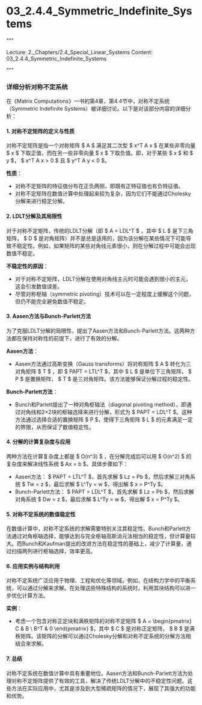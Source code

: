 # 03_2.4.4_Symmetric_Indefinite_Systems

"""

Lecture: 2._Chapters/2.4_Special_Linear_Systems
Content: 03_2.4.4_Symmetric_Indefinite_Systems

"""

### 详细分析对称不定系统

在《Matrix Computations》一书的第4章，第4.4节中，对称不定系统（Symmetric Indefinite Systems）被详细讨论。以下是对该部分内容的详细分析：

#### 1. 对称不定矩阵的定义与性质

对称不定矩阵是指一个对称矩阵 $ A $ 满足其二次型 $ x^T A x $ 在某些非零向量 $ x $ 下取正值，而在另一些非零向量 $ x $ 下取负值。即，对于某些 $ x $ 和 $ y $， $ x^T A x > 0 $ 且 $ y^T A y < 0 $。

**性质**：
- 对称不定矩阵的特征值分布在正负两侧，即既有正特征值也有负特征值。
- 对称不定矩阵在数值计算中处理起来较为复杂，因为它们不能通过Cholesky分解来进行稳定分解。

#### 2. LDLT分解及其局限性

对于对称不定矩阵，传统的LDLT分解（即 $ A = LDL^T $ ，其中 $ L $ 是下三角矩阵， $ D $ 是对角矩阵）并不是总是适用的，因为该分解在某些情况下可能导致不稳定性。例如，如果矩阵的某些对角线元素很小，则在分解过程中可能会出现数值不稳定。

**不稳定性的原因**：
- 对于对称不定矩阵，LDLT分解在使用对角线主元时可能会遇到很小的主元，这会引发数值误差。
- 尽管对称枢轴（symmetric pivoting）技术可以在一定程度上缓解这个问题，但仍不能完全避免数值不稳定。

#### 3. Aasen方法与Bunch-Parlett方法

为了克服LDLT分解的局限性，提出了Aasen方法和Bunch-Parlett方法。这两种方法都在保持对称性的前提下，进行了有效的分解。

**Aasen方法**：
- Aasen方法通过高斯变换（Gauss transforms）将对称矩阵 $ A $ 转化为三对角矩阵 $ T $ ，即 $ PAPT = LTL^T $，其中 $ L $ 是单位下三角矩阵， $ P $ 是置换矩阵， $ T $ 是三对角矩阵。该方法能够保证分解过程的稳定性。

**Bunch-Parlett方法**：
- Bunch和Parlett提出了一种对角枢轴法（diagonal pivoting method），即通过对角线和2×2块的枢轴选择来进行分解，形式为 $ PAPT = LDL^T $。这种方法通过选择合适的置换矩阵 $ P $，使得下三角矩阵 $ L $ 的元素满足一定的界限，从而保证了数值稳定性。

#### 4. 分解的计算复杂度与应用

两种方法在计算复杂度上都是 $ O(n^3) $ ，在分解完成后可以用 $ O(n^2) $ 的复杂度来解决线性系统 $ Ax = b $。具体步骤如下：
- Aasen方法： $ PAPT = LTL^T $，首先求解 $ Lz = Pb $，然后求解三对角系统 $ Tw = z $，最后求解 $ L^Ty = w $，得出解 $ x = P^Ty $。
- Bunch-Parlett方法： $ PAPT = LDL^T $，首先求解 $ Lz = Pb $，然后求解对角系统 $ Dw = z $，最后求解 $ L^Ty = w $，得出解 $ x = P^Ty $。

#### 5. 对称不定系统的数值稳定性

在数值计算中，对称不定系统的求解需要特别关注其稳定性。Bunch和Parlett方法通过对角枢轴选择，能够达到与完全枢轴高斯消元法相当的稳定性，但计算量较大。而Bunch和Kaufman提出的改进方法在稳定性的基础上，减少了计算量，通过扫描两列进行枢轴选择，效率更高。

#### 6. 应用实例与结构利用

对称不定系统广泛应用于物理、工程和优化等领域。例如，在结构力学中的平衡系统，可以通过分解来求解。在处理这些特殊结构的系统时，利用其块结构可以进一步优化计算方法。

**实例**：
- 考虑一个包含对称正定块和满秩矩阵的对称不定矩阵 $ A = \begin{pmatrix} C & B \\ B^T & 0 \end{pmatrix} $，其中 $ C $ 是对称正定矩阵， $ B $ 是满秩矩阵。该矩阵的分解可以通过Cholesky分解和对称不定系统的分解方法相结合来求解。

#### 7. 总结

对称不定系统在数值计算中具有重要地位。Aasen方法和Bunch-Parlett方法为处理对称不定矩阵提供了有效的工具，解决了传统LDLT分解中的不稳定性问题。这些方法在实际应用中，尤其是涉及到大型稀疏矩阵的情况下，展现了其强大的功能和优势。
